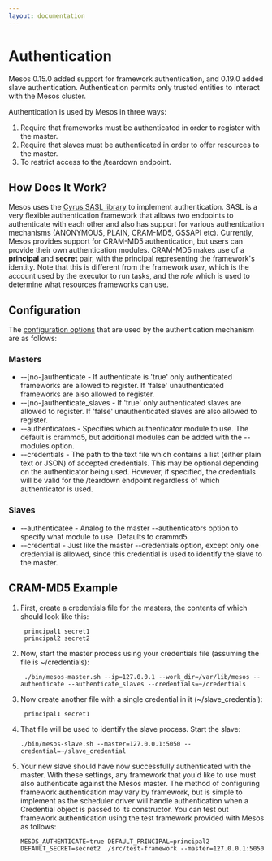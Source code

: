 ```yaml
---
layout: documentation
---
```


# Authentication

Mesos 0.15.0 added support for framework authentication, and 0.19.0 added slave authentication.  Authentication permits only trusted entities to interact with the Mesos cluster.

Authentication is used by Mesos in three ways:

1. Require that frameworks must be authenticated in order to register with the master.
2. Require that slaves must be authenticated in order to offer resources to the master.
3. To restrict access to the /teardown endpoint.

## How Does It Work?

Mesos uses the [Cyrus SASL library](http://asg.web.cmu.edu/sasl/) to implement authentication.  SASL is a very flexible authentication framework that allows two endpoints to authenticate with each other and also has support for various authentication mechanisms (ANONYMOUS, PLAIN, CRAM-MD5, GSSAPI etc).  Currently, Mesos provides support for CRAM-MD5 authentication, but users can provide their own authentication modules.  CRAM-MD5 makes use of a **principal** and **secret** pair, with the principal representing the framework's identity.  Note that this is different from the framework *user*, which is the account used by the executor to run tasks, and the *role* which is used to determine what resources frameworks can use.

## Configuration

The [configuration options](http://mesos.apache.org/documentation/latest/configuration/) that are used by the authentication mechanism are as follows:

### Masters

* --[no-]authenticate - If authenticate is 'true' only authenticated frameworks are allowed to register. If 'false' unauthenticated frameworks are also allowed to register.
* --[no-]authenticate_slaves - If 'true' only authenticated slaves are allowed to register. If 'false' unauthenticated slaves are also allowed to register.
* --authenticators - Specifies which authenticator module to use.  The default is crammd5, but additional modules can be added with the --modules option.
* --credentials - The path to the text file which contains a list (either plain text or JSON) of accepted credentials.  This may be optional depending on the authenticator being used.  However, if specified, the credentials will be valid for the /teardown endpoint regardless of which authenticator is used.

### Slaves

* --authenticatee - Analog to the master --authenticators option to specify what module to use.  Defaults to crammd5.
* --credential - Just like the master --credentials option, except only one credential is allowed, since this credential is used to identify the slave to the master.

## CRAM-MD5 Example

1. First, create a credentials file for the masters, the contents of which should look like this:

        principal1 secret1
        principal2 secret2

2. Now, start the master process using your credentials file (assuming the file is ~/credentials):

        ./bin/mesos-master.sh --ip=127.0.0.1 --work_dir=/var/lib/mesos --authenticate --authenticate_slaves --credentials=~/credentials

3. Now create another file with a single credential in it (~/slave_credential):

        principal1 secret1

4.  That file will be used to identify the slave process.  Start the slave:

        ./bin/mesos-slave.sh --master=127.0.0.1:5050 --credential=~/slave_credential

5.  Your new slave should have now successfully authenticated with the master.  With these settings, any framework that you'd like to use must also authenticate against the Mesos master.  The method of configuring framework authentication may vary by framework, but is simple to implement as the scheduler driver will handle authentication when a Credential object is passed to its constructor.  You can test out framework authentication using the test framework provided with Mesos as follows:

        MESOS_AUTHENTICATE=true DEFAULT_PRINCIPAL=principal2 DEFAULT_SECRET=secret2 ./src/test-framework --master=127.0.0.1:5050
